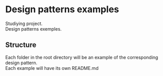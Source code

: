 # Design patterns examples

Studiying project.<br/>
Design patterns exemples.

## Structure

Each folder in the root directory will be an example of the corresponding design pattern.<br>
Each example will have its own README.md